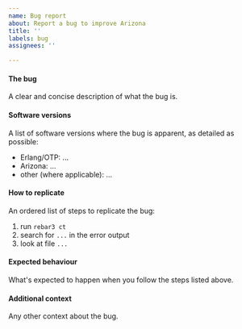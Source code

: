 ```yaml
---
name: Bug report
about: Report a bug to improve Arizona
title: ''
labels: bug
assignees: ''

---
```


#### The bug

A clear and concise description of what the bug is.

#### Software versions

A list of software versions where the bug is apparent, as detailed as possible:

* Erlang/OTP: ...
* Arizona: ...
* other (where applicable): ...

#### How to replicate

An ordered list of steps to replicate the bug:

1. run `rebar3 ct`
2. search for `...` in the error output
3. look at file `...`

#### Expected behaviour

What's expected to happen when you follow the steps listed above.

#### Additional context

Any other context about the bug.
